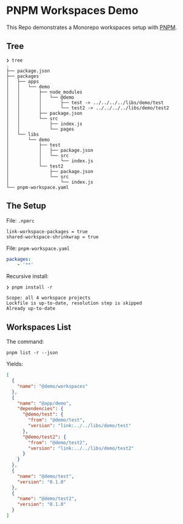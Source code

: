 # PNPM Workspaces Demo

This Repo demonstrates a Monorepo workspaces setup with [PNPM](https://pnpm.js.org/en/workspaces). 

##  Tree

```plain
❯ tree
.
├── package.json
├── packages
│   ├── apps
│   │   └── demo
│   │       ├── node_modules
│   │       │   └── @demo
│   │       │       ├── test -> ../../../../libs/demo/test
│   │       │       └── test2 -> ../../../../libs/demo/test2
│   │       ├── package.json
│   │       └── src
│   │           ├── index.js
│   │           └── pages
│   └── libs
│       └── demo
│           ├── test
│           │   ├── package.json
│           │   └── src
│           │       └── index.js
│           └── test2
│               ├── package.json
│               └── src
│                   └── index.js
└── pnpm-workspace.yaml
```

## The Setup

File: `.npmrc`

```
link-workspace-packages = true
shared-workspace-shrinkwrap = true
```

File: `pnpm-workspace.yaml`

```yaml
packages:
    - '**'
```

Recursive install:

```shell
❯ pnpm install -r

Scope: all 4 workspace projects
Lockfile is up-to-date, resolution step is skipped
Already up-to-date
```

## Workspaces List

The command:

```shell
pnpm list -r --json
```

Yields:

```json
[
  {
    "name": "@demo/workspaces"
  },
  {
    "name": "@app/demo",
    "dependencies": {
      "@demo/test": {
        "from": "@demo/test",
        "version": "link:../../libs/demo/test"
      },
      "@demo/test2": {
        "from": "@demo/test2",
        "version": "link:../../libs/demo/test2"
      }
    }
  },
  {
    "name": "@demo/test",
    "version": "0.1.0"
  },
  {
    "name": "@demo/test2",
    "version": "0.1.0"
  }
]
```
